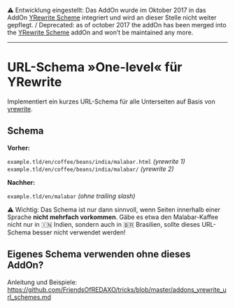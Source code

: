 ⚠️ Entwicklung eingestellt: Das AddOn wurde im Oktober 2017 in das AddOn [YRewrite Scheme](https://github.com/FriendsOfREDAXO/yrewrite_scheme) integriert und wird an dieser Stelle nicht weiter gepflegt. / Deprecated: as of october 2017 the addOn has been merged into the [YRewrite Scheme](https://github.com/FriendsOfREDAXO/yrewrite_scheme) addOn and won’t be maintained any more.

---

# URL-Schema »One-level« für YRewrite

Implementiert ein kurzes URL-Schema für alle Unterseiten auf Basis von [yrewrite](https://github.com/yakamara/redaxo_yrewrite).

## Schema

__Vorher:__

`example.tld/en/coffee/beans/india/malabar.html`  _(yrewrite 1)_  
`example.tld/en/coffee/beans/india/malabar/`  _(yrewrite 2)_  

__Nachher:__

`example.tld/en/malabar`  _(ohne trailing slash)_  

⚠️ Wichtig: Das Schema ist nur dann sinnvoll, wenn Seiten innerhalb einer Sprache __nicht mehrfach vorkommen__. Gäbe es etwa den Malabar-Kaffee nicht nur in 🇮🇳 Indien, sondern auch in 🇧🇷 Brasilien, sollte dieses URL-Schema besser nicht verwendet werden!

## Eigenes Schema verwenden ohne dieses AddOn?

Anleitung und Beispiele: https://github.com/FriendsOfREDAXO/tricks/blob/master/addons_yrewrite_url_schemes.md

